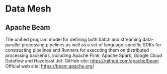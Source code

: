 # Data Mesh
## Apache Beam
The unified program model for defining both batch and streaming data-parallel processing pipelines as well as a set of language-specific SDKs for constructing pipelines and Runners for executing them on distributed processing backends, including Apache Flink, Apache Spark, Google Cloud Dataflow and Hazelcast Jet.
GitHub site: https://github.com/apache/beam
Official web site: https://beam.apache.org/

